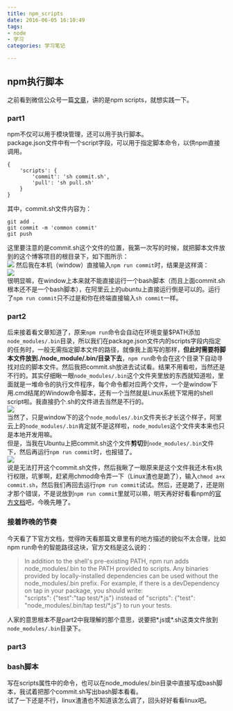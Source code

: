 ```yaml
---
title: npm_scripts
date: 2016-06-05 16:10:49
tags: 
- node
- 学习
categories: 学习笔记

---
```

## npm执行脚本
之前看到微信公众号一篇[文章](http://mp.weixin.qq.com/s?__biz=MjM5MTA1MjAxMQ==&mid=2651220932&idx=1&sn=49a0843b95545d453f500ed43159e785&scene=23&srcid=0606p8U0fFmRs5MHUGT3GE68#rd)，讲的是npm scripts，就想实践一下。<!-- more -->  
### part1
npm不仅可以用于模块管理，还可以用于执行脚本。  
package.json文件中有一个script字段，可以用于指定脚本命令，以供npm直接调用。

	{
		'scripts': {
			'commit': 'sh commit.sh',
			'pull': 'sh pull.sh'
		}
	}
其中，commit.sh文件内容为：  
	
	git add .
	git commit -m 'common commit'
	git push
这里要注意的是commit.sh这个文件的位置，我第一次写的时候，就把脚本文件放到的这个博客项目的根目录下，如下图所示：  
![](/image/npm_script/1.png)
然后我在本机（window）直接输入`npm run commit`时，结果是这样滴：  
![](/image/npm_script/2.jpg)  
很明显嘛，在window上本来就不能直接运行一个bash脚本（而且上面commit.sh根本还不是一个bash脚本），在阿里云上的ubuntu上直接运行倒是可以的。运行了`npm run commit`只不过是和你在终端直接输入`sh commit`一样。  

### part2
后来接着看文章知道了，原来`npm run`命令会自动在环境变量$PATH添加`node_modules/.bin`目录，所以我们在package.json文件内的scripts字段内指定的任务时，一般无需指定脚本文件的路径，就像我上面写的那样，**但此时需要将脚本文件放到./node_module/.bin/目录下去**，`npm run`命令会在这个目录下自动寻找对应的脚本文件。然后我把commit.sh放进去试试看。结果不用看啦，当然还是不行的。其实仔细瞅一眼`node_modules/.bin`这个文件夹里放的东西就知道啦，里面就是一堆命令的执行文件程序，每个命令都对应两个文件，一个是window下用.cmd结尾的Window命令脚本，还有一个当然就是Linux系统下常用的shell script啦。我直接扔个.sh的文件进去当然是不行的。  
![](/image/npm_script/3.jpg)   
当然了，只是window下的这个`node_modules/.bin`文件夹长才长这个样子，阿里云上的`node_modules/.bin`肯定就不是这样啦，`node_modules`这个文件夹本来也只是本地开发用嘛。  
但是，当我在Ubuntu上把commit.sh这个文件**剪切**到`node_modules/.bin`文件下，然后再运行`npm run commit`时，也报错了。  
![](/image/npm_script/2.png)  
说是无法打开这个commit.sh文件，然后我瞅了一眼原来是这个文件我还木有x执行权限，坑爹啊，赶紧用chmod命令弄一下（Linux渣也是跪了），输入`chmod a+x commit.sh`，然后我们再回去运行`npm run commit`试试。然后，还是跪了，还是刚才那个错误，不是说放到`npm run commit`里就可以嘛，明天再好好看看npm的[官方文档](https://docs.npmjs.com/cli/run-script)吧，今晚先睡了。  

### 接着昨晚的节奏
今天看了下官方文档，觉得昨天看那篇文章里有的地方描述的貌似不太合理，比如npm run命令的智能路径这块，官方文档是这么说的：  
> In addition to the shell's pre-existing PATH, npm run adds node_modules/.bin to the PATH provided to scripts. Any binaries provided by locally-installed dependencies can be used without the node_modules/.bin prefix. For example, if there is a devDependency on tap in your package, you should write:  
> "scripts": {"test":"tap test/\*.js"}
> instead of "scripts": {"test": "node_modules/.bin/tap test/\*.js"} to run your tests.

人家的意思根本不是part2中我理解的那个意思，说要把*.js或*.sh这类文件放到`node_modules/.bin`目录下。  
### part3
### bash脚本
写在scripts属性中的命令，也可以在node_modules/.bin目录中直接写成bash脚本，我试着把那个commit.sh写出bash脚本看看。  
试了一下还是不行，linux渣渣也不知道该怎么调了，回头好好看看linux吧。
